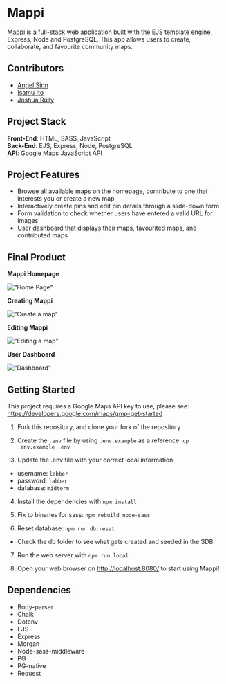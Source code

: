 # Mappi

Mappi is a full-stack web application built with the EJS template engine, Express, Node and PostgreSQL. This app allows users to create, collaborate, and favourite community maps.

## Contributors

- <a href="https://github.com/angel-sinn" target="_blank">Angel Sinn</a>
- <a href="https://github.com/Isams01" target="_blank">Isamu Ito</a>
- <a href="https://github.com/JoshuaRully" target="_blank">Joshua Rully</a>

## Project Stack

**Front-End**: HTML, SASS, JavaScript  
**Back-End**: EJS, Express, Node, PostgreSQL  
**API**: Google Maps JavaScript API

## Project Features

- Browse all available maps on the homepage, contribute to one that interests you or create a new map
- Interactively create pins and edit pin details through a slide-down form
- Form validation to check whether users have entered a valid URL for images
- User dashboard that displays their maps, favourited maps, and contributed maps

## Final Product

**Mappi Homepage**

!["Home Page"](https://github.com/Isams01/mappi/blob/features/ejs_views/images/homepage.gif?raw=true)

**Creating Mappi**

!["Create a map"](https://github.com/Isams01/mappi/blob/features/ejs_views/images/create_mappi.png?raw=true)

**Editing Mappi**

!["Editing a map"](https://github.com/Isams01/mappi/blob/features/ejs_views/images/editing_map.png?raw=true)

**User Dashboard**

!["Dashboard"](https://github.com/Isams01/mappi/blob/features/ejs_views/images/dashboard.png?raw=true)

## Getting Started

This project requires a Google Maps API key to use, please see: <https://developers.google.com/maps/gmp-get-started>

1. Fork this repository, and clone your fork of the repository

2. Create the `.env` file by using `.env.example` as a reference: `cp .env.example .env`

3. Update the .env file with your correct local information

- username: `labber`
- password: `labber`
- database: `midterm`

4. Install the dependencies with `npm install`

5. Fix to binaries for sass: `npm rebuild node-sass`

6. Reset database: `npm run db:reset`

- Check the db folder to see what gets created and seeded in the SDB

7. Run the web server with `npm run local`

8. Open your web browser on <http://localhost:8080/> to start using Mappi!

## Dependencies

- Body-parser
- Chalk
- Dotenv
- EJS
- Express
- Morgan
- Node-sass-middleware
- PG
- PG-native
- Request

